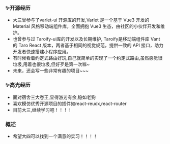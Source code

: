 ### ✨开源经历
- 大三曾参与了varlet-ui 开源库的开发,Varlet 是一个基于 Vue3 开发的 Material 风格移动端组件库，全面拥抱 Vue3 生态，由社区的小伙伴开发和维护。
- 也曾参与过 Taroify-ui库的开发以及长期维护, Taroify是移动端组件库 Vant 的 Taro React 版本，两者基于相同的视觉规范，提供一致的 API 接口，助力开发者快速搭建小程序应用。
- 有时候看着约定式路由好玩,自己就简单的实现了一个约定式路由,虽然感觉很垃圾,用着也很垃圾,但好歹是第一次嘛~
- 未来，还会写一些非常有趣的项目~~~
### ✨高光经历

- 面对宿舍三大卷王,显得游刃有余,稳如老狗
- 喜欢模仿优秀开源项目的插件如react-reudx,react-router
- 目前大三,继续学习吧！！！！

### 概述

- 希望大四可以找到一个满意的实习！！！！